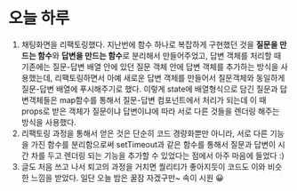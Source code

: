 # 오늘 하루

1. 채팅화면을 리팩토링했다. 지난번에 함수 하나로 복잡하게 구현했던 것을 **질문을 만드는 함수**와 **답변을 만드는 함수**로 분리해서 만들어주었고, 답변 객체를 처리할 때 기존에는 질문-답변 배열 안에 있던 질문 객체 안에 답변 객체를 추가하는 방식을 사용했는데, 리팩토링하면서 아예 새로운 답변 객체를 만들어서 질문객체와 동일하게 질문-답변 배열에 푸시해주기로 했다. 이렇게 state에 배열형식으로 담긴 질문과 답변객체들은 map함수를 통해서 질문-답변 컴포넌트에서 처리가 되는데 이 때 props로 받은 객체가 질문이냐 답변이냐에 따라 서로 다른 것들을 렌더링 해주는 방식을 사용했다.
2. 리팩토링 과정을 통해서 얻은 것은 단순히 코드 경량화뿐만 아니라, 서로 다른 기능을 가진 함수를 분리함으로써 setTimeout과 같은 함수를 통해서 질문과 답변이 시간 차를 두고 렌더링 되는 기능을 추가할 수 있었다는 점에서 아주 마음에 들었다 :)
3. 글도 처음 쓰고 나서 퇴고의 과정을 거치면 퀄리티가 좋아지듯이 코드도 이와 비슷한 느낌을 받았다. 일단 오늘 밤은 꿀잠 자겠구만~ 속이 시원 😀